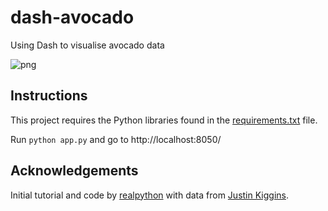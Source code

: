 # dash-avocado
 Using Dash to visualise avocado data

![png](dashboard.png)

## Instructions

This project requires the Python libraries found in the [requirements.txt](requirements.txt) file.

Run `python app.py` and go to http://localhost:8050/


 ## Acknowledgements

 Initial tutorial and code by [realpython](https://realpython.com/python-dash/) with data from [Justin Kiggins](https://www.kaggle.com/neuromusic/avocado-prices).
